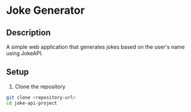 # Joke Generator

## Description
A simple web application that generates jokes based on the user's name using JokeAPI.

## Setup

1. Clone the repository
```bash
git clone <repository-url>
cd joke-api-project
